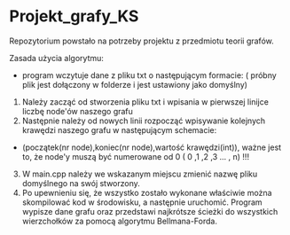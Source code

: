 # Projekt_grafy_KS
Repozytorium powstało na potrzeby projektu z  przedmiotu teorii grafów.


Zasada użycia algorytmu:
- program wczytuje dane z pliku txt o następującym formacie: ( próbny plik jest dołączony w folderze i jest ustawiony jako domyślny)
1) Należy zacząć od stworzenia pliku txt i wpisania w pierwszej linijce liczbę node'ów naszego grafu
2) Następnie należy od nowych linii rozpocząć wpisywanie kolejnych krawędzi naszego grafu w następującym schemacie:
  - (początek(nr node),koniec(nr node),wartość krawędzi(int)),
  ważne jest to, że node'y muszą być numerowane od 0 ( 0 ,1 ,2 ,3 ... , n) !!!

3) W main.cpp należy we wskazanym miejscu zmienić nazwę pliku domyślnego na swój stworzony.
4) Po upewnieniu się, że wszystko zostało wykonane właściwie można skompilować kod w środowisku, a następnie uruchomić. Program wypisze dane grafu oraz przedstawi najkrótsze ścieżki do wszystkich wierzchołków za pomocą algorytmu Bellmana-Forda.
